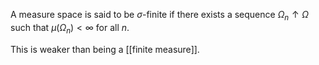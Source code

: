 A measure space is said to be $\sigma$-finite if there exists a sequence $\Omega_n \uparrow \Omega$ such that $\mu(\Omega_n) < \infty$ for all $n$.

This is weaker than being a [[finite measure]].